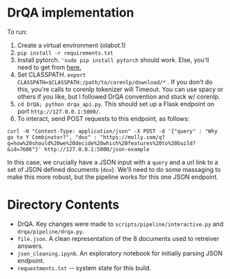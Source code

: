 #  DrQA implementation

To run:

1. Create a virtual environment (olabot.1)
2. `pip install -r requirements.txt` 
3. Install pytorch. `'sudo pip install pytorch` should work. Else, you'll need to get from [here.](https://github.com/pytorch/pytorch)
4. Set CLASSPATH. `export CLASSPATH=$CLASSPATH:/path/to/corenlp/download/*` . If you don't do this, you're calls to corenlp tokenizer will Timeout. You can use spacy or others if you like, but I followed DrQA convention and stuck w/ corenlp.
5. `cd DrQA; python drqa_api.py`. This should set up a Flask endpoint on port `http://127.0.0.1:5000/`. 
6. To interact, send POST requests to this endpoint, as follows:

```curl -H "Content-Type: application/json" -X POST -d '{"query" : "Why go to Y Combinator?", "dox" : "https://molly.com/q?q=how%20should%20we%20decide%20which%20features%20to%20build?&id=7606"}' http://127.0.0.1:5000/json-example```

In this case, we crucially have a JSON input with a `query` and a url link to a set of JSON defined documents (`dox`). We'll need to do some massaging to make this more robust, but the pipeline works for this one JSON endpoint.  


#  Directory Contents

- DrQA. Key changes were made to `scripts/pipeline/interactive.py` and `drqa/pipeline/drqa.py`. 
- `file.json`. A clean representation of the 8 documents used to retreiver answers.
- `json_cleaning.ipynb`. An exploratory notebook for initially parsing JSON endpoint. 
- `requestments.txt` -- system state for this build. 